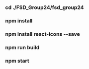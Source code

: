 ### cd ./FSD_Group24/fsd_group24
### npm install 
### npm install react-icons --save
### npm run build
###  npm start
